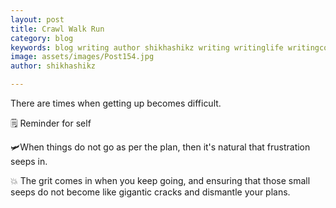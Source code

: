 ```yaml
---
layout: post
title: Crawl Walk Run
category: blog
keywords: blog writing author shikhashikz writing writinglife writingcommunity dailyblogpost dailyblogpostchallenge marketing abm
image: assets/images/Post154.jpg
author: shikhashikz

---
```

There are times when getting up becomes difficult.

🗒️ Reminder for self

🛩️When things do not go as per the plan, then it's natural that frustration seeps in.

💥 The grit comes in when you keep going, and ensuring that those small seeps do not become like gigantic cracks and dismantle your plans.
